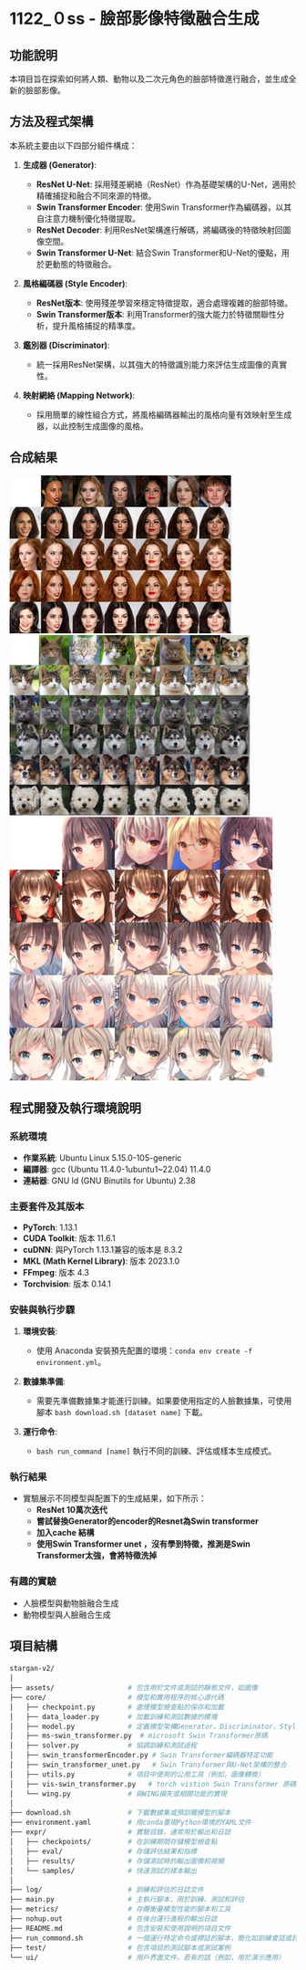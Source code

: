 # 1122_０ss - 臉部影像特徵融合生成

## 功能說明
本項目旨在探索如何將人類、動物以及二次元角色的臉部特徵進行融合，並生成全新的臉部影像。

## 方法及程式架構
本系統主要由以下四部分組件構成：
1. **生成器 (Generator)**:
   - **ResNet U-Net**: 採用殘差網絡（ResNet）作為基礎架構的U-Net，適用於精確捕捉和融合不同來源的特徵。
   - **Swin Transformer Encoder**: 使用Swin Transformer作為編碼器，以其自注意力機制優化特徵提取。
   - **ResNet Decoder**: 利用ResNet架構進行解碼，將編碼後的特徵映射回圖像空間。
   - **Swin Transformer U-Net**: 結合Swin Transformer和U-Net的優點，用於更動態的特徵融合。

2. **風格編碼器 (Style Encoder)**:
   - **ResNet版本**: 使用殘差學習來穩定特徵提取，適合處理複雜的臉部特徵。
   - **Swin Transformer版本**: 利用Transformer的強大能力於特徵關聯性分析，提升風格捕捉的精準度。

3. **鑑別器 (Discriminator)**:
   - 統一採用ResNet架構，以其強大的特徵識別能力來評估生成圖像的真實性。

4. **映射網絡 (Mapping Network)**:
   - 採用簡單的線性組合方式，將風格編碼器輸出的風格向量有效映射至生成器，以此控制生成圖像的風格。


## 合成結果
![人臉合成結果](./show/1.png)
![動物合成結果](./show/3.png)
![二次元角色合成結果](./show/2.png)

## 程式開發及執行環境說明
### 系統環境
- **作業系統**: Ubuntu Linux 5.15.0-105-generic
- **編譯器**: gcc (Ubuntu 11.4.0-1ubuntu1~22.04) 11.4.0
- **連結器**: GNU ld (GNU Binutils for Ubuntu) 2.38

### 主要套件及其版本
- **PyTorch**: 1.13.1
- **CUDA Toolkit**: 版本 11.6.1
- **cuDNN**: 與PyTorch 1.13.1兼容的版本是 8.3.2
- **MKL (Math Kernel Library)**: 版本 2023.1.0
- **FFmpeg**: 版本 4.3
- **Torchvision**: 版本 0.14.1

### 安裝與執行步驟
1. **環境安裝**:
   - 使用 Anaconda 安裝預先配置的環境：`conda env create -f environment.yml`。

2. **數據集準備**:
   - 需要先準備數據集才能進行訓練。如果要使用指定的人臉數據集，可使用腳本 `bash download.sh [dataset name]` 下載。

3. **運行命令**:
   - `bash run_command [name]` 執行不同的訓練、評估或樣本生成模式。

### 執行結果
- 實驗展示不同模型與配置下的生成結果，如下所示：
  - **ResNet 10萬次迭代**
  - **嘗試替換Generator的encoder的Resnet為Swin transformer**
  - **加入cache 結構**
  - **使用Swin Transformer unet ，沒有學到特徵，推測是Swin Transformer太強，會將特徵洗掉**

### 有趣的實驗
- 人臉模型與動物臉融合生成
- 動物模型與人臉融合生成


## 項目結構
```bash
stargan-v2/
│
├── assets/                  # 包含用於文件或測試的靜態文件，如圖像
├── core/                    # 模型和實用程序的核心源代碼
│   ├── checkpoint.py        # 處理模型檢查點的保存和加載
│   ├── data_loader.py       # 加載訓練和測試數據的模塊
│   ├── model.py             # 定義模型架構Generator、Discriminator、Style Encoder、Mapping Network
│   ├── ms-swin_transformer.py  # microsoft Swin Transformer原碼
│   ├── solver.py            # 協調訓練和測試過程
│   ├── swin_transformerEncoder.py # Swin Transformer編碼器特定功能
│   ├── swin_transformer_unet.py   # Swin Transformer與U-Net架構的整合
│   ├── utils.py             # 項目中使用的公用工具（例如，圖像轉換）
│   ├── vis-swin_transformer.py   # torch vistion Swin Transformer 原碼
│   └── wing.py              # 與WING損失或相關功能的實現
│
├── download.sh              # 下載數據集或預訓獨模型的腳本
├── environment.yaml         # 用conda重現Python環境的YAML文件
├── expr/                    # 實驗目錄，通常用於輸出和日誌
│   ├── checkpoints/         # 在訓練期間存儲模型檢查點
│   ├── eval/                # 存儲評估結果和指標
│   ├── results/             # 存儲測試時的輸出圖像和視頻
│   └── samples/             # 快速測試的樣本輸出
│
├── log/                     # 訓練和評估的日誌文件
├── main.py                  # 主執行腳本，用於訓練、測試和評估
├── metrics/                 # 存儬衡量模型性能的腳本和工具
├── nohup.out                # 在後台運行進程的輸出日誌
├── README.md                # 包含安裝和使用說明的項目文件
├── run_commond.sh           # 一個運行特定命令或標誌的腳本，簡化如訓練會話或評估的常規操作
├── test/                    # 包含項目的測試腳本或測試案例
└── ui/                      # 用戶界面文件，若有的話（例如，用於演示應用）
